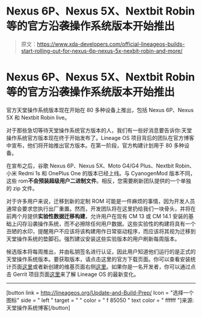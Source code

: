 # Nexus 6P、Nexus 5X、Nextbit Robin 等的官方沿袭操作系统版本开始推出

> 原文：<https://www.xda-developers.com/official-lineageos-builds-start-rolling-out-for-nexus-6p-nexus-5x-nexbit-robin-and-more/>

# Nexus 6P、Nexus 5X、Nextbit Robin 等的官方沿袭操作系统版本开始推出

官方天堂操作系统版本现在开始在 80 多种设备上推出，包括 Nexus 6P、Nexus 5X 和 Nextbit Robin live。

对于那些急切等待天堂操作系统官方版本的人，我们有一些好消息要告诉你:天堂操作系统官方版本现在终于开始发布了。Lineage OS 项目背后的团队在官方博客中宣布，他们将开始推出官方版本。在第一阶段，官方构建计划用于 80 多种设备。

在宣布之后，谷歌 Nexus 6P、Nexus 5X、Moto G4/G4 Plus、Nextbit Robin、小米 Redmi 1s 和 OnePlus One 的版本已经上线。与 CyanogenMod 版本不同，这些 rom**不会预装超级用户二进制文件**。相反，您需要刷新团队提供的一个单独的 zip 文件。

对于许多用户来说，迁移到新的定制 ROM 可能是一件麻烦的事情，因为开发人员通常会要求您执行出厂重置。然而，开发团队将在这里扔给我们一块骨头，并将在前两个月提供**实验性数据迁移构建**，允许用户在现有 CM 13 或 CM 14.1 安装的基础上闪存沿袭操作系统，而不必擦除任何用户数据。这些实验性的构建将具有一个丑陋的水印，提醒用户不应该将该构建用作日常驱动程序，而应该将其视为迁移到天堂操作系统的垫脚石。强烈建议安装这些实验版本的用户刷新每周版本。

候选版本将每周推出，并由私钥签名进行认证，因此用户知道他们运行的是正式的天堂操作系统版本。要获取版本，请点击这里的官方下载页面。你可以查看安装统计页面[这里](https://stats.lineageos.org/)或者新创建的维基页面右侧[这里](http://wiki.lineageos.org/)。如果你是一名开发者，你可以通过点击 Gerrit 项目页面[这里](https://review.lineageos.org/#/q/status:open)来了解 Lineage OS 的最新变化。

* * *

[button link = http://lineageos.org/Update-and-Build-Prep/ Icon = "选择一个图标" side = " left " target = " " color = " f 85050 " text color = " ffffff "]来源:天堂操作系统博客[/button]